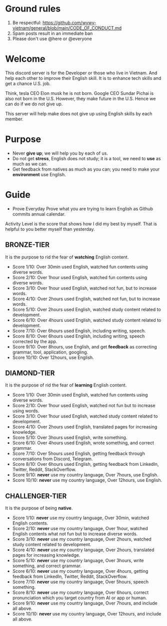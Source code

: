 # Ground rules 
1. Be respectful: https://github.com/wywy-vietnam/general/blob/main/CODE_OF_CONDUCT.md
2. Spam posts result in an immediate ban 
3. Please don't use @here or @everyone 

# Welcome 
This discord server is for the Developer or those who live in Vietnam. 
And help each other to improve their English skill. It is to enhance tech skills and get a chance U.S. job. 

Think, tesla CEO Elon musk he is not born. Google CEO Sundar Pichai is also not born in the U.S. However, they make future in the U.S. Hence we can do if we do not give up. 

This server will help make does not give up using English skills by each member.

# Purpose
- Never **give up**; we will help you by each of us.
- Do not get **stress**, English does not study; it is a tool, we need to **use** as much as we can.
- Get feedback from natives as much as you can; you need to make your **environment** use English. 

# Guide 
- Prove 
Everyday Prove what you are trying to learn English as Github commits annual calendar.

Activity Level is the score that shows how I did my best by myself. That is helpful to you better myself than yesterday.

## BRONZE-TIER
It is the purpose to rid the fear of **watching** English content.
- Score 1/10: Over 30min used English, watched fun contents using diverse words.
- Score 2/10: Over 1hour used English, watched fun contents using diverse words.
- Score 3/10: Over 1hour used English, watched not fun, but to increase words.
- Score 4/10: Over 2hours used English, watched not fun, but to increase words.
- Score 5/10: Over 2hours used English, watched study content related to development.
- Score 6/10: Over 4hours used English, watched study content related to development.
- Score 7/10: Over 6hours used English, including writing, speech.
- Score 8/10: Over 6hours used English, including writing, speech corrected by the app.
- Score 9/10: Over 8hours, use English, and get **feedback** as correcting grammar, tool, application, googling.
- Score 10/10: Over 12hours, use English.

## DIAMOND-TIER
It is the purpose of rid the fear of **learning** English content.
- Score 1/10: Over 30min used English, watched fun contents using diverse words.
- Score 2/10: Over 1hour used English, watched not fun but to increase using words.
- Score 3/10: Over 1hour used English, watched study content related to development.
- Score 4/10: Over 2hours used English, translated pages for increasing knowledge.
- Score 5/10: Over 3hours used English, write something.
- Score 6/10: Over 4hours used English, wrote something, and correct grammar.
- Score 7/10: Over 5hours used English, getting feedback through conversations from Discord, Telegram.
- Score 8/10: Over 6hours used English, getting feedback from LinkedIn, Twitter, Reddit, StackOverflow.
- Score 9/10: **never** use my country language, Over 7hours, use English.
- Score 10/10: **never** use my country language, Over 12hours, use English.

## CHALLENGER-TIER
It is the purpose of being **native**.
- Score 1/10: **never** use my country language, Over 30min, watched English contents.
- Score 2/10: **never** use my country language, Over 1hour, watched English contents what not fun but to increase diverse words.
- Score 3/10: **never** use my country language, Over 2hours, watched study content related to development.
- Score 4/10: **never** use my country language, Over 2hours, translated pages for increasing knowledge.
- Score 5/10: **never** use my country language, Over 3hours, write something, and correct grammar.
- Score 6/10: **never** use my country language, Over 4hours, getting feedback from LinkedIn, Twitter, Reddit, StackOverflow.
- Score 7/10: **never** use my country language, Over 5hours, speech something.
- Score 8/10: **never** use my country language, Over 6hours, correct pronunciation which you target country from AI or app or human.
- Score 9/10: **never** use my country language, Over 7hours, and include all above.
- Score 10/10: **never** use my country language, Over 12hours, and include all above.
